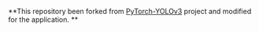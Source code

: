 **This repository been forked from [PyTorch-YOLOv3](https://github.com/eriklindernoren/PyTorch-YOLOv3) project and modified for the application. **



